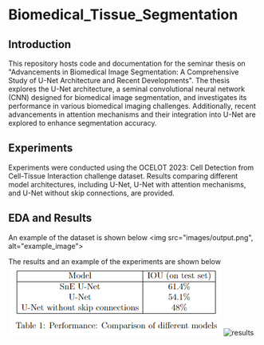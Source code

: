 # Biomedical_Tissue_Segmentation


## Introduction
This repository hosts code and documentation for the seminar thesis on "Advancements in Biomedical Image Segmentation: A Comprehensive Study of U-Net Architecture and Recent Developments". The thesis explores the U-Net architecture, a seminal convolutional neural network (CNN) designed for biomedical image segmentation, and investigates its performance in various biomedical imaging challenges. Additionally, recent advancements in attention mechanisms and their integration into U-Net are explored to enhance segmentation accuracy.

##  Experiments
Experiments were conducted using the OCELOT 2023: Cell Detection from Cell-Tissue Interaction challenge dataset. Results comparing different model architectures, including U-Net, U-Net with attention mechanisms, and U-Net without skip connections, are provided.

##  EDA and Results

An example of the dataset is shown below
<img src="images/output.png", alt="example_image"></img>

The results and an example of the experiments are shown below
<img src = "images/utput_table.png" alt="table_results"></img>
<img ssrc = "images/output_models.png" alt = "results"></img>
